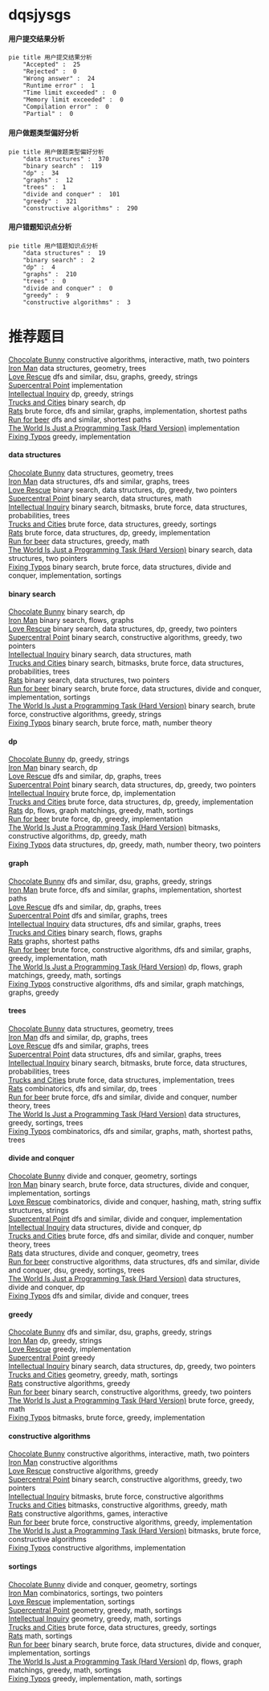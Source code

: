 # dqsjysgs
<!-- tabs:start -->
#### **用户提交结果分析**

```mermaid
pie title 用户提交结果分析
    "Accepted" :  25
    "Rejected" :  0
    "Wrong answer" :  24
    "Runtime error" :  1
    "Time limit exceeded" :  0
    "Memory limit exceeded" :  0
    "Compilation error" :  0
    "Partial" :  0
```
#### **用户做题类型偏好分析**

```mermaid
pie title 用户做题类型偏好分析
    "data structures" :  370
    "binary search" :  119
    "dp" :  34
    "graphs" :  12
    "trees" :  1
    "divide and conquer" :  101
    "greedy" :  321
    "constructive algorithms" :  290
```
#### **用户错题知识点分析**

```mermaid
pie title 用户错题知识点分析
    "data structures" :  19
    "binary search" :  2
    "dp" :  4
    "graphs" :  210
    "trees" :  0
    "divide and conquer" :  0
    "greedy" :  9
    "constructive algorithms" :  3
```
<!-- tabs:end -->
# 推荐题目
[Chocolate Bunny](http://codeforces.com/problemset/problem/1407/C)		constructive algorithms,
                        interactive,
                        math,
                        two pointers		  
[Iron Man](http://codeforces.com/problemset/problem/704/E)		data structures,
                        geometry,
                        trees		  
[Love Rescue](http://codeforces.com/problemset/problem/939/D)		dfs and similar,
                        dsu,
                        graphs,
                        greedy,
                        strings		  
[Supercentral Point](http://codeforces.com/problemset/problem/165/A)		implementation		  
[Intellectual Inquiry](http://codeforces.com/problemset/problem/645/E)		dp,
                        greedy,
                        strings		  
[Trucks and Cities](http://codeforces.com/problemset/problem/1101/F)		binary search,
                        dp		  
[Rats](http://codeforces.com/problemset/problem/254/D)		brute force,
                        dfs and similar,
                        graphs,
                        implementation,
                        shortest paths		  
[Run for beer](http://codeforces.com/problemset/problem/575/G)		dfs and similar,
                        shortest paths		  
[The World Is Just a Programming Task (Hard Version)](https://codeforces.com/contest/1248/problem/D2)		implementation		  
[Fixing Typos](http://codeforces.com/problemset/problem/363/C)		greedy,
                        implementation		  
<!-- tabs:start -->
#### **data structures**
[Chocolate Bunny](http://codeforces.com/problemset/problem/704/E)		data structures,
                        geometry,
                        trees		  
[Iron Man](http://codeforces.com/problemset/problem/639/F)		data structures,
                        dfs and similar,
                        graphs,
                        trees		  
[Love Rescue](http://codeforces.com/problemset/problem/1492/C)		binary search,
                        data structures,
                        dp,
                        greedy,
                        two pointers		  
[Supercentral Point](http://codeforces.com/problemset/problem/1490/G)		binary search,
                        data structures,
                        math		  
[Intellectual Inquiry](http://codeforces.com/problemset/problem/1479/D)		binary search,
                        bitmasks,
                        brute force,
                        data structures,
                        probabilities,
                        trees		  
[Trucks and Cities](http://codeforces.com/problemset/problem/1497/A)		brute force,
                        data structures,
                        greedy,
                        sortings		  
[Rats](http://codeforces.com/problemset/problem/1491/C)		brute force,
                        data structures,
                        dp,
                        greedy,
                        implementation		  
[Run for beer](http://codeforces.com/problemset/problem/1492/B)		data structures,
                        greedy,
                        math		  
[The World Is Just a Programming Task (Hard Version)](http://codeforces.com/problemset/problem/1436/E)		binary search,
                        data structures,
                        two pointers		  
[Fixing Typos](http://codeforces.com/problemset/problem/1461/D)		binary search,
                        brute force,
                        data structures,
                        divide and conquer,
                        implementation,
                        sortings		  
#### **binary search**
[Chocolate Bunny](http://codeforces.com/problemset/problem/1101/F)		binary search,
                        dp		  
[Iron Man](http://codeforces.com/problemset/problem/653/D)		binary search,
                        flows,
                        graphs		  
[Love Rescue](http://codeforces.com/problemset/problem/1492/C)		binary search,
                        data structures,
                        dp,
                        greedy,
                        two pointers		  
[Supercentral Point](http://codeforces.com/problemset/problem/1463/D)		binary search,
                        constructive algorithms,
                        greedy,
                        two pointers		  
[Intellectual Inquiry](http://codeforces.com/problemset/problem/1490/G)		binary search,
                        data structures,
                        math		  
[Trucks and Cities](http://codeforces.com/problemset/problem/1479/D)		binary search,
                        bitmasks,
                        brute force,
                        data structures,
                        probabilities,
                        trees		  
[Rats](http://codeforces.com/problemset/problem/1436/E)		binary search,
                        data structures,
                        two pointers		  
[Run for beer](http://codeforces.com/problemset/problem/1461/D)		binary search,
                        brute force,
                        data structures,
                        divide and conquer,
                        implementation,
                        sortings		  
[The World Is Just a Programming Task (Hard Version)](http://codeforces.com/problemset/problem/1493/C)		binary search,
                        brute force,
                        constructive algorithms,
                        greedy,
                        strings		  
[Fixing Typos](http://codeforces.com/problemset/problem/1487/D)		binary search,
                        brute force,
                        math,
                        number theory		  
#### **dp**
[Chocolate Bunny](http://codeforces.com/problemset/problem/645/E)		dp,
                        greedy,
                        strings		  
[Iron Man](http://codeforces.com/problemset/problem/1101/F)		binary search,
                        dp		  
[Love Rescue](http://codeforces.com/problemset/problem/51/F)		dfs and similar,
                        dp,
                        graphs,
                        trees		  
[Supercentral Point](http://codeforces.com/problemset/problem/1492/C)		binary search,
                        data structures,
                        dp,
                        greedy,
                        two pointers		  
[Intellectual Inquiry](https://codeforces.com/contest/1457/problem/C)		brute force,
                        dp,
                        implementation		  
[Trucks and Cities](http://codeforces.com/problemset/problem/1491/C)		brute force,
                        data structures,
                        dp,
                        greedy,
                        implementation		  
[Rats](http://codeforces.com/problemset/problem/1437/C)		dp,
                        flows,
                        graph matchings,
                        greedy,
                        math,
                        sortings		  
[Run for beer](http://codeforces.com/problemset/problem/1499/B)		brute force,
                        dp,
                        greedy,
                        implementation		  
[The World Is Just a Programming Task (Hard Version)](http://codeforces.com/problemset/problem/1491/D)		bitmasks,
                        constructive algorithms,
                        dp,
                        greedy,
                        math		  
[Fixing Typos](http://codeforces.com/problemset/problem/1497/E1)		data structures,
                        dp,
                        greedy,
                        math,
                        number theory,
                        two pointers		  
#### **graph**
[Chocolate Bunny](http://codeforces.com/problemset/problem/939/D)		dfs and similar,
                        dsu,
                        graphs,
                        greedy,
                        strings		  
[Iron Man](http://codeforces.com/problemset/problem/254/D)		brute force,
                        dfs and similar,
                        graphs,
                        implementation,
                        shortest paths		  
[Love Rescue](http://codeforces.com/problemset/problem/51/F)		dfs and similar,
                        dp,
                        graphs,
                        trees		  
[Supercentral Point](http://codeforces.com/problemset/problem/555/E)		dfs and similar,
                        graphs,
                        trees		  
[Intellectual Inquiry](http://codeforces.com/problemset/problem/639/F)		data structures,
                        dfs and similar,
                        graphs,
                        trees		  
[Trucks and Cities](http://codeforces.com/problemset/problem/653/D)		binary search,
                        flows,
                        graphs		  
[Rats](https://codeforces.com/contest/1483/problem/D)		graphs,
                        shortest paths		  
[Run for beer](http://codeforces.com/problemset/problem/1487/C)		brute force,
                        constructive algorithms,
                        dfs and similar,
                        graphs,
                        greedy,
                        implementation,
                        math		  
[The World Is Just a Programming Task (Hard Version)](http://codeforces.com/problemset/problem/1437/C)		dp,
                        flows,
                        graph matchings,
                        greedy,
                        math,
                        sortings		  
[Fixing Typos](http://codeforces.com/problemset/problem/1470/D)		constructive algorithms,
                        dfs and similar,
                        graph matchings,
                        graphs,
                        greedy		  
#### **trees**
[Chocolate Bunny](http://codeforces.com/problemset/problem/704/E)		data structures,
                        geometry,
                        trees		  
[Iron Man](http://codeforces.com/problemset/problem/51/F)		dfs and similar,
                        dp,
                        graphs,
                        trees		  
[Love Rescue](http://codeforces.com/problemset/problem/555/E)		dfs and similar,
                        graphs,
                        trees		  
[Supercentral Point](http://codeforces.com/problemset/problem/639/F)		data structures,
                        dfs and similar,
                        graphs,
                        trees		  
[Intellectual Inquiry](http://codeforces.com/problemset/problem/1479/D)		binary search,
                        bitmasks,
                        brute force,
                        data structures,
                        probabilities,
                        trees		  
[Trucks and Cities](http://codeforces.com/problemset/problem/1511/C)		brute force,
                        data structures,
                        implementation,
                        trees		  
[Rats](http://codeforces.com/problemset/problem/1499/F)		combinatorics,
                        dfs and similar,
                        dp,
                        trees		  
[Run for beer](http://codeforces.com/problemset/problem/1491/E)		brute force,
                        dfs and similar,
                        divide and conquer,
                        number theory,
                        trees		  
[The World Is Just a Programming Task (Hard Version)](http://codeforces.com/problemset/problem/1466/D)		data structures,
                        greedy,
                        sortings,
                        trees		  
[Fixing Typos](http://codeforces.com/problemset/problem/1495/D)		combinatorics,
                        dfs and similar,
                        graphs,
                        math,
                        shortest paths,
                        trees		  
#### **divide and conquer**
[Chocolate Bunny](http://codeforces.com/problemset/problem/120/J)		divide and conquer,
                        geometry,
                        sortings		  
[Iron Man](http://codeforces.com/problemset/problem/1461/D)		binary search,
                        brute force,
                        data structures,
                        divide and conquer,
                        implementation,
                        sortings		  
[Love Rescue](http://codeforces.com/problemset/problem/1466/G)		combinatorics,
                        divide and conquer,
                        hashing,
                        math,
                        string suffix structures,
                        strings		  
[Supercentral Point](http://codeforces.com/problemset/problem/1490/D)		dfs and similar,
                        divide and conquer,
                        implementation		  
[Intellectual Inquiry](https://codeforces.com/contest/1483/problem/C)		data structures,
                        divide and conquer,
                        dp		  
[Trucks and Cities](http://codeforces.com/problemset/problem/1491/E)		brute force,
                        dfs and similar,
                        divide and conquer,
                        number theory,
                        trees		  
[Rats](http://codeforces.com/problemset/problem/1303/G)		data structures,
                        divide and conquer,
                        geometry,
                        trees		  
[Run for beer](http://codeforces.com/problemset/problem/1494/D)		constructive algorithms,
                        data structures,
                        dfs and similar,
                        divide and conquer,
                        dsu,
                        greedy,
                        sortings,
                        trees		  
[The World Is Just a Programming Task (Hard Version)](http://codeforces.com/problemset/problem/1482/E)		data structures,
                        divide and conquer,
                        dp		  
[Fixing Typos](http://codeforces.com/problemset/problem/566/C)		dfs and similar,
                        divide and conquer,
                        trees		  
#### **greedy**
[Chocolate Bunny](http://codeforces.com/problemset/problem/939/D)		dfs and similar,
                        dsu,
                        graphs,
                        greedy,
                        strings		  
[Iron Man](http://codeforces.com/problemset/problem/645/E)		dp,
                        greedy,
                        strings		  
[Love Rescue](http://codeforces.com/problemset/problem/363/C)		greedy,
                        implementation		  
[Supercentral Point](http://codeforces.com/problemset/problem/802/A)		greedy		  
[Intellectual Inquiry](http://codeforces.com/problemset/problem/1492/C)		binary search,
                        data structures,
                        dp,
                        greedy,
                        two pointers		  
[Trucks and Cities](https://codeforces.com/contest/1496/problem/C)		geometry,
                        greedy,
                        math,
                        sortings		  
[Rats](http://codeforces.com/problemset/problem/1493/A)		constructive algorithms,
                        greedy		  
[Run for beer](http://codeforces.com/problemset/problem/1463/D)		binary search,
                        constructive algorithms,
                        greedy,
                        two pointers		  
[The World Is Just a Programming Task (Hard Version)](http://codeforces.com/problemset/problem/1462/C)		brute force,
                        greedy,
                        math		  
[Fixing Typos](http://codeforces.com/problemset/problem/1494/B)		bitmasks,
                        brute force,
                        greedy,
                        implementation		  
#### **constructive algorithms**
[Chocolate Bunny](http://codeforces.com/problemset/problem/1407/C)		constructive algorithms,
                        interactive,
                        math,
                        two pointers		  
[Iron Man](http://codeforces.com/problemset/problem/932/A)		constructive algorithms		  
[Love Rescue](http://codeforces.com/problemset/problem/1493/A)		constructive algorithms,
                        greedy		  
[Supercentral Point](http://codeforces.com/problemset/problem/1463/D)		binary search,
                        constructive algorithms,
                        greedy,
                        two pointers		  
[Intellectual Inquiry](https://codeforces.com/contest/1456/problem/B)		bitmasks,
                        brute force,
                        constructive algorithms		  
[Trucks and Cities](http://codeforces.com/problemset/problem/1492/D)		bitmasks,
                        constructive algorithms,
                        greedy,
                        math		  
[Rats](https://codeforces.com/contest/1504/problem/D)		constructive algorithms,
                        games,
                        interactive		  
[Run for beer](https://codeforces.com/contest/1483/problem/A)		brute force,
                        constructive algorithms,
                        greedy,
                        implementation		  
[The World Is Just a Programming Task (Hard Version)](https://codeforces.com/contest/1457/problem/D)		bitmasks,
                        brute force,
                        constructive algorithms		  
[Fixing Typos](http://codeforces.com/problemset/problem/1513/A)		constructive algorithms,
                        implementation		  
#### **sortings**
[Chocolate Bunny](http://codeforces.com/problemset/problem/120/J)		divide and conquer,
                        geometry,
                        sortings		  
[Iron Man](http://codeforces.com/problemset/problem/652/C)		combinatorics,
                        sortings,
                        two pointers		  
[Love Rescue](http://codeforces.com/problemset/problem/1137/A)		implementation,
                        sortings		  
[Supercentral Point](https://codeforces.com/contest/1496/problem/C)		geometry,
                        greedy,
                        math,
                        sortings		  
[Intellectual Inquiry](http://codeforces.com/problemset/problem/1495/A)		geometry,
                        greedy,
                        math,
                        sortings		  
[Trucks and Cities](http://codeforces.com/problemset/problem/1497/A)		brute force,
                        data structures,
                        greedy,
                        sortings		  
[Rats](http://codeforces.com/problemset/problem/1427/A)		math,
                        sortings		  
[Run for beer](http://codeforces.com/problemset/problem/1461/D)		binary search,
                        brute force,
                        data structures,
                        divide and conquer,
                        implementation,
                        sortings		  
[The World Is Just a Programming Task (Hard Version)](http://codeforces.com/problemset/problem/1437/C)		dp,
                        flows,
                        graph matchings,
                        greedy,
                        math,
                        sortings		  
[Fixing Typos](http://codeforces.com/problemset/problem/1473/A)		greedy,
                        implementation,
                        math,
                        sortings		  
<!-- tabs:end -->
